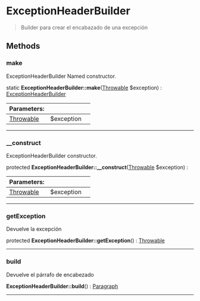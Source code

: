 
                                                                                                                                            
    
# ExceptionHeaderBuilder


> Builder para crear el encabazado de una excepción
>
> 








## Methods

### make
ExceptionHeaderBuilder Named constructor.


static **ExceptionHeaderBuilder::make**([Throwable](../../../../../Throwable.md) $exception) : [ExceptionHeaderBuilder](../../../../../ExceptionHeaderBuilder.md)


|Parameters: | | |
| --- | --- | --- |
|[Throwable](../../../../../Throwable.md) |$exception |  |

---


### __construct
ExceptionHeaderBuilder constructor.


protected **ExceptionHeaderBuilder::__construct**([Throwable](../../../../../Throwable.md) $exception) : 


|Parameters: | | |
| --- | --- | --- |
|[Throwable](../../../../../Throwable.md) |$exception |  |

---


### getException
Devuelve la excepción


protected **ExceptionHeaderBuilder::getException**() : [Throwable](../../../../../Throwable.md)



---


### build
Devuelve el párrafo de encabezado


**ExceptionHeaderBuilder::build**() : [Paragraph](../../../../../Paragraph.md)



---


                                                                                                                                                                                                                                                                                                                                                                                                            
    
                                                                                                                                                                                                                                                                             
                
